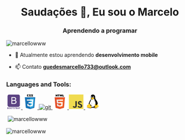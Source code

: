 <h1 align="center">Saudações 👋, Eu sou o Marcelo</h1>
<h3 align="center">Aprendendo a programar</h3>

<p align="left"> <img src="https://komarev.com/ghpvc/?username=marcellowww&label=Profile%20views&color=0e75b6&style=flat" alt="marcellowww" /> </p>

- 🌱 Atualmente estou aprendendo **desenvolvimento mobile**

- 📫 Contato **guedesmarcello733@outlook.com**


<h3 align="left">Languages and Tools:</h3>
<p align="left"> <a href="https://getbootstrap.com" target="_blank"> <img src="https://raw.githubusercontent.com/devicons/devicon/master/icons/bootstrap/bootstrap-plain-wordmark.svg" alt="bootstrap" width="40" height="40"/> </a> <a href="https://www.w3schools.com/css/" target="_blank"> <img src="https://raw.githubusercontent.com/devicons/devicon/master/icons/css3/css3-original-wordmark.svg" alt="css3" width="40" height="40"/> </a> <a href="https://git-scm.com/" target="_blank"> <img src="https://www.vectorlogo.zone/logos/git-scm/git-scm-icon.svg" alt="git" width="40" height="40"/> </a> <a href="https://www.w3.org/html/" target="_blank"> <img src="https://raw.githubusercontent.com/devicons/devicon/master/icons/html5/html5-original-wordmark.svg" alt="html5" width="40" height="40"/> </a> <a href="https://developer.mozilla.org/en-US/docs/Web/JavaScript" target="_blank"> <img src="https://raw.githubusercontent.com/devicons/devicon/master/icons/javascript/javascript-original.svg" alt="javascript" width="40" height="40"/> </a> <a href="https://www.linux.org/" target="_blank"> <img src="https://raw.githubusercontent.com/devicons/devicon/master/icons/linux/linux-original.svg" alt="linux" width="40" height="40"/> </a> </p>

<p>&nbsp;<img align="center" src="https://github-readme-stats.vercel.app/api?username=marcellowww&show_icons=true&locale=en" alt="marcellowww" /></p>

<p><img align="center" src="https://github-readme-streak-stats.herokuapp.com/?user=marcellowww&" alt="marcellowww" /></p>
